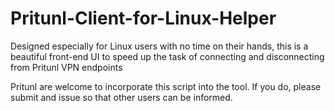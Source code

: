 # Pritunl-Client-for-Linux-Helper
Designed especially for Linux users with no time on their hands, this is a beautiful front-end UI to speed up the task of connecting and disconnecting from  Pritunl VPN endpoints

Pritunl are welcome to incorporate this script into the tool. If you do, please submit and issue so that other users can be informed.
